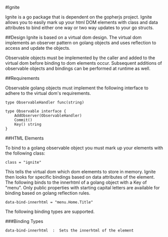 #Ignite

Ignite is a go package that is dependent on the gopherjs project.  Ignite allows you to easily mark up your html DOM elements with class and data attributes to bind either one way or two way updates to your go structs.  

##Design
Ignite is based on a virtual dom design.  The virtual dom implements an observer pattern on golang objects and uses reflection to access and update the objects.  

Observable objects must be implemented by the caller and added to the virtual dom before binding to dom elements occur.  Subsequent additions of observable objects and bindings can be performed at runtime as well.

##Requirements

Observable golang objects must implement the following interface to adhere to the virtual dom's requirements.

	type ObservableHandler func(string)

	type Observable interface {
		AddObserver(ObservableHandler)
		Commit()
		Key() string
	}


##HTML Elements

To bind to a golang observable object you must mark up your elements with the following class:  

	class = "ignite"
	
This tells the virtual dom which dom elememts to store in memory.  Ignite then looks for specific bindings based on data attributes of the element.  The following binds to the innerhtml of a golang object with a Key of "menu".  Only public properties with starting capital letters are available for binding based on golang reflection rules. 

	data-bind-innerhtml = "menu.Home.Title"

The following binding types are supported.

###Binding Types

	data-bind-innerhtml  :  Sets the innerhtml of the element
